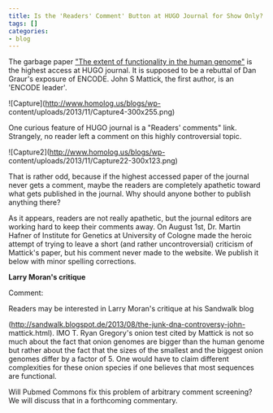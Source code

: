 ```yaml
---
title: Is the 'Readers' Comment' Button at HUGO Journal for Show Only?
tags: []
categories:
- blog
---
```

The garbage paper ["The extent of functionality in the human
genome"](http://www.thehugojournal.com/content/7/1/2) is the highest access at
HUGO journal. It is supposed to be a rebuttal of Dan Graur's exposure of
ENCODE. John S Mattick, the first author, is an 'ENCODE leader'.
<!--more-->

![Capture](http://www.homolog.us/blogs/wp-
content/uploads/2013/11/Capture4-300x255.png)

One curious feature of HUGO journal is a "Readers' comments" link. Strangely,
no reader left a comment on this highly controversial topic.

![Capture2](http://www.homolog.us/blogs/wp-
content/uploads/2013/11/Capture22-300x123.png)

That is rather odd, because if the highest accessed paper of the journal never
gets a comment, maybe the readers are completely apathetic toward what gets
published in the journal. Why should anyone bother to publish anything there?

As it appears, readers are not really apathetic, but the journal editors are
working hard to keep their comments away. On August 1st, Dr. Martin Hafner of
Institute for Genetics at University of Cologne made the heroic attempt of
trying to leave a short (and rather uncontroversial) criticism of Mattick's
paper, but his comment never made to the website. We publish it below with
minor spelling corrections.

>

**Larry Moran's critique**

Comment:

Readers may be interested in Larry Moran's critique at his Sandwalk blog

(http://sandwalk.blogspot.de/2013/08/the-junk-dna-controversy-john-
mattick.html). IMO T. Ryan Gregory's onion test cited by Mattick is not so
much about the fact that onion genomes are bigger than the human genome but
rather about the fact that the sizes of the smallest and the biggest onion
genomes differ by a factor of 5. One would have to claim different
complexities for these onion species if one believes that most sequences are
functional.

Will Pubmed Commons fix this problem of arbitrary comment screening? We will
discuss that in a forthcoming commentary.

